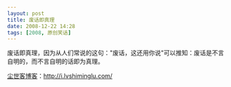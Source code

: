 ```yaml
---
layout: post
title: 废话即真理
date: 2008-12-22 14:28
tags: [2008, 原创笑话]
---
```

废话即真理，因为从人们常说的这句："废话，这还用你说"可以推知：废话是不言自明的，而不言自明的话即为真理。

<a href="http://i.lvshiminglu.com/">尘世客博客</a>：<a href="http://i.lvshiminglu.com/">http://i.lvshiminglu.com/</a>

